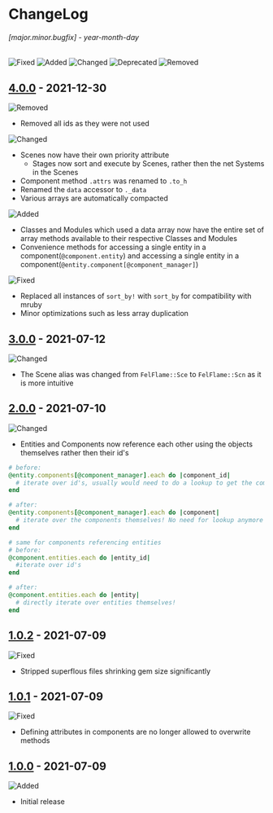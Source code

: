 # ChangeLog

###### [major.minor.bugfix] - year-month-day

![Fixed](https://img.shields.io/badge/-Fixed-blue)
![Added](https://img.shields.io/badge/-Added-brightgreen)
![Changed](https://img.shields.io/badge/-Changed-yellow)
![Deprecated](https://img.shields.io/badge/-Deprecated-orange)
![Removed](https://img.shields.io/badge/-Removed-red)

## [4.0.0](https://github.com/realtradam/FelFlame/releases/tag/4.0.0) - 2021-12-30
![Removed](https://img.shields.io/badge/-Removed-red)
- Removed all ids as they were not used

![Changed](https://img.shields.io/badge/-Changed-yellow)
- Scenes now have their own priority attribute
	- Stages now sort and execute by Scenes, rather then the net Systems in the Scenes
- Component method `.attrs` was renamed to `.to_h`
- Renamed the `data` accessor to `._data`
- Various arrays are automatically compacted

![Added](https://img.shields.io/badge/-Added-brightgreen)
- Classes and Modules which used a data array now have the entire set of array methods available to their respective Classes and Modules
- Convenience methods for accessing a single entity in a component(`@component.entity`) and accessing a single entity in a component(`@entity.component[@component_manager]`)

![Fixed](https://img.shields.io/badge/-Fixed-blue)
- Replaced all instances of `sort_by!` with `sort_by` for compatibility with mruby
- Minor optimizations such as less array duplication

## [3.0.0](https://github.com/realtradam/FelFlame/releases/tag/3.0.0) - 2021-07-12
![Changed](https://img.shields.io/badge/-Changed-yellow)
- The Scene alias was changed from ```FelFlame::Sce``` to ```FelFlame::Scn``` as it is more intuitive

## [2.0.0](https://github.com/realtradam/FelFlame/releases/tag/2.0.0) - 2021-07-10
![Changed](https://img.shields.io/badge/-Changed-yellow)
- Entities and Components now reference each other using the objects themselves rather then their id's
```ruby
# before:
@entity.components[@component_manager].each do |component_id|
  # iterate over id's, usually would need to do a lookup to get the component itself
end

# after:
@entity.components[@component_manager].each do |component|
  # iterate over the components themselves! No need for lookup anymore
end
```
```ruby
# same for components referencing entities
# before:
@component.entities.each do |entity_id|
  #iterate over id's
end

# after:
@component.entities.each do |entity|
  # directly iterate over entities themselves!
end
```
  

## [1.0.2](https://github.com/realtradam/FelFlame/releases/tag/1.0.2) - 2021-07-09
![Fixed](https://img.shields.io/badge/-Fixed-blue)
- Stripped superflous files shrinking gem size significantly

## [1.0.1](https://github.com/realtradam/FelFlame/releases/tag/1.0.1) - 2021-07-09
![Fixed](https://img.shields.io/badge/-Fixed-blue)
- Defining attributes in components are no longer allowed to overwrite methods

## [1.0.0](https://github.com/realtradam/FelFlame/releases/tag/1.0.0) - 2021-07-09
![Added](https://img.shields.io/badge/-Added-brightgreen) 
- Initial release
